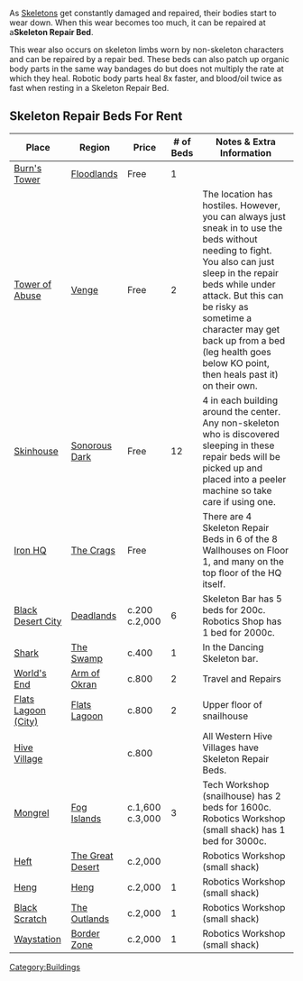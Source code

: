 As [Skeletons](Skeletons.md "wikilink") get constantly damaged and
repaired, their bodies start to wear down. When this wear becomes too
much, it can be repaired at a**Skeleton Repair Bed**.

This wear also occurs on skeleton limbs worn by non-skeleton characters
and can be repaired by a repair bed. These beds can also patch up
organic body parts in the same way bandages do but does not multiply the
rate at which they heal. Robotic body parts heal 8x faster, and
blood/oil twice as fast when resting in a Skeleton Repair Bed.

## Skeleton Repair Beds For Rent

| Place                                             | Region                                          | Price           | \# of Beds | Notes & Extra Information                                                                                                                                                                                                                                                                                             |
|---------------------------------------------------|-------------------------------------------------|-----------------|------------|-----------------------------------------------------------------------------------------------------------------------------------------------------------------------------------------------------------------------------------------------------------------------------------------------------------------------|
| [Burn's Tower](Burn's_Tower.md "wikilink")           | [Floodlands](Floodlands.md "wikilink")             | Free            | 1          |                                                                                                                                                                                                                                                                                                                       |
| [Tower of Abuse](Tower_of_Abuse.md "wikilink")       | [Venge](Venge.md "wikilink")                       | Free            | 2          | The location has hostiles. However, you can always just sneak in to use the beds without needing to fight. You also can just sleep in the repair beds while under attack. But this can be risky as sometime a character may get back up from a bed (leg health goes below KO point, then heals past it) on their own. |
| [Skinhouse](Skinhouse.md "wikilink")                 | [Sonorous Dark](Sonorous_Dark.md "wikilink")       | Free            | 12         | 4 in each building around the center. Any non-skeleton who is discovered sleeping in these repair beds will be picked up and placed into a peeler machine so take care if using one.                                                                                                                                  |
| [Iron HQ](Iron_HQ.md "wikilink")                     | [The Crags](The_Crags.md "wikilink")               | Free            |            | There are 4 Skeleton Repair Beds in 6 of the 8 Wallhouses on Floor 1, and many on the top floor of the HQ itself.                                                                                                                                                                                                     |
| [Black Desert City](Black_Desert_City.md "wikilink") | [Deadlands](Deadlands.md "wikilink")               | c.200 c.2,000   | 6          | Skeleton Bar has 5 beds for 200c. Robotics Shop has 1 bed for 2000c.                                                                                                                                                                                                                                                  |
| [Shark](Shark.md "wikilink")                         | [The Swamp](The_Swamp.md "wikilink")               | c.400           | 1          | In the Dancing Skeleton bar.                                                                                                                                                                                                                                                                                          |
| [World's End](World's_End.md "wikilink")             | [Arm of Okran](Arm_of_Okran.md "wikilink")         | c.800           | 2          | Travel and Repairs                                                                                                                                                                                                                                                                                                    |
| [Flats Lagoon (City)](Flats_Lagoon.md "wikilink")    | [Flats Lagoon](Flats_Lagoon.md "wikilink")         | c.800           | 2          | Upper floor of snailhouse                                                                                                                                                                                                                                                                                             |
| [Hive Village](Hive_Village.md "wikilink")           |                                                 | c.800           |            | All Western Hive Villages have Skeleton Repair Beds.                                                                                                                                                                                                                                                                  |
| [Mongrel](Mongrel.md "wikilink")                     | [Fog Islands](Fog_Islands.md "wikilink")           | c.1,600 c.3,000 | 3          | Tech Workshop (snailhouse) has 2 beds for 1600c. Robotics Workshop (small shack) has 1 bed for 3000c.                                                                                                                                                                                                                 |
| [Heft](Heft.md "wikilink")                           | [The Great Desert](The_Great_Desert.md "wikilink") | c.2,000         |            | Robotics Workshop (small shack)                                                                                                                                                                                                                                                                                       |
| [Heng](Heng.md "wikilink")                           | [Heng](Heng.md "wikilink")                         | c.2,000         | 1          | Robotics Workshop (small shack)                                                                                                                                                                                                                                                                                       |
| [Black Scratch](Black_Scratch.md "wikilink")         | [The Outlands](The_Outlands.md "wikilink")         | c.2,000         | 1          | Robotics Workshop (small shack)                                                                                                                                                                                                                                                                                       |
| [Waystation](Waystation_(Border_Zone).md "wikilink") | [Border Zone](Border_Zone.md "wikilink")           | c.2,000         | 1          | Robotics Workshop (small shack)                                                                                                                                                                                                                                                                                       |

[Category:Buildings](Category:Buildings "wikilink")
